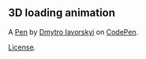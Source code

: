 3D loading animation
--------------------


A [Pen](https://codepen.io/dmytro1990/pen/ZEWdKpG) by [Dmytro Iavorskyi](https://codepen.io/dmytro1990) on [CodePen](https://codepen.io).

[License](https://codepen.io/dmytro1990/pen/ZEWdKpG/license).